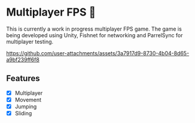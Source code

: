 # Multiplayer FPS 🔫

This is currently a work in progress multiplayer FPS game. The game is being developed using Unity, Fishnet for networking and ParrelSync for multiplayer testing.

https://github.com/user-attachments/assets/3a7917d9-8730-4b04-8d65-a9bf239ff6f8

## Features

- [x] Multiplayer
- [x] Movement
- [x] Jumping
- [x] Sliding
